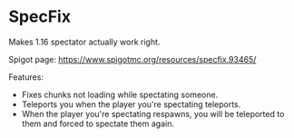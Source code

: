 # SpecFix

Makes 1.16 spectator actually work right.

Spigot page: https://www.spigotmc.org/resources/specfix.93465/

Features:
- Fixes chunks not loading while spectating someone.
- Teleports you when the player you're spectating teleports.
- When the player you're spectating respawns, you will be teleported to them and forced to spectate them again.
